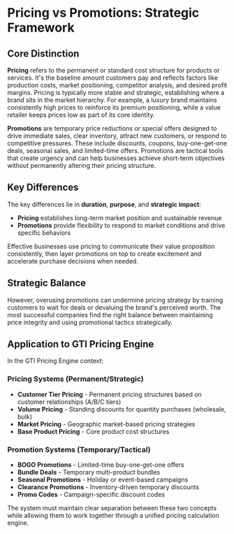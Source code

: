 # Pricing vs Promotions: Strategic Framework

## Core Distinction

**Pricing** refers to the permanent or standard cost structure for products or services. It's the baseline amount customers pay and reflects factors like production costs, market positioning, competitor analysis, and desired profit margins. Pricing is typically more stable and strategic, establishing where a brand sits in the market hierarchy. For example, a luxury brand maintains consistently high prices to reinforce its premium positioning, while a value retailer keeps prices low as part of its core identity.

**Promotions** are temporary price reductions or special offers designed to drive immediate sales, clear inventory, attract new customers, or respond to competitive pressures. These include discounts, coupons, buy-one-get-one deals, seasonal sales, and limited-time offers. Promotions are tactical tools that create urgency and can help businesses achieve short-term objectives without permanently altering their pricing structure.

## Key Differences

The key differences lie in **duration**, **purpose**, and **strategic impact**:

- **Pricing** establishes long-term market position and sustainable revenue
- **Promotions** provide flexibility to respond to market conditions and drive specific behaviors

Effective businesses use pricing to communicate their value proposition consistently, then layer promotions on top to create excitement and accelerate purchase decisions when needed.

## Strategic Balance

However, overusing promotions can undermine pricing strategy by training customers to wait for deals or devaluing the brand's perceived worth. The most successful companies find the right balance between maintaining price integrity and using promotional tactics strategically.

## Application to GTI Pricing Engine

In the GTI Pricing Engine context:

### Pricing Systems (Permanent/Strategic)
- **Customer Tier Pricing** - Permanent pricing structures based on customer relationships (A/B/C tiers)
- **Volume Pricing** - Standing discounts for quantity purchases (wholesale, bulk)
- **Market Pricing** - Geographic market-based pricing strategies
- **Base Product Pricing** - Core product cost structures

### Promotion Systems (Temporary/Tactical)
- **BOGO Promotions** - Limited-time buy-one-get-one offers
- **Bundle Deals** - Temporary multi-product bundles
- **Seasonal Promotions** - Holiday or event-based campaigns
- **Clearance Promotions** - Inventory-driven temporary discounts
- **Promo Codes** - Campaign-specific discount codes

The system must maintain clear separation between these two concepts while allowing them to work together through a unified pricing calculation engine.
